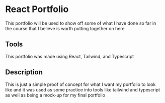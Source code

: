 # React Portfolio
This portfolio will be used to show off some of what I have done so far in the course that I believe is worth putting together on here
## Tools
This portfolio was made using React, Tailwind, and Typescript
## Description
This is just a simple proof of concept for what I want my portfolio to look like and it was used as some practice into tools like tailwind and typescript as well as being a mock-up for my final portfolio
